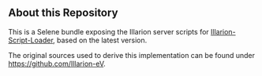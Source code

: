 ## About this Repository

This is a Selene bundle exposing the Illarion server scripts for [Illarion-Script-Loader](https://github.com/SeleneWorlds/Illarion-Script-Loader), based on the latest version.

The original sources used to derive this implementation can be found under https://github.com/Illarion-eV.